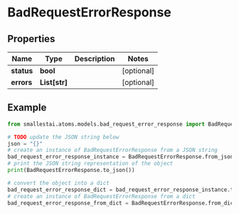 # BadRequestErrorResponse


## Properties

Name | Type | Description | Notes
------------ | ------------- | ------------- | -------------
**status** | **bool** |  | [optional] 
**errors** | **List[str]** |  | [optional] 

## Example

```python
from smallestai.atoms.models.bad_request_error_response import BadRequestErrorResponse

# TODO update the JSON string below
json = "{}"
# create an instance of BadRequestErrorResponse from a JSON string
bad_request_error_response_instance = BadRequestErrorResponse.from_json(json)
# print the JSON string representation of the object
print(BadRequestErrorResponse.to_json())

# convert the object into a dict
bad_request_error_response_dict = bad_request_error_response_instance.to_dict()
# create an instance of BadRequestErrorResponse from a dict
bad_request_error_response_from_dict = BadRequestErrorResponse.from_dict(bad_request_error_response_dict)
```



